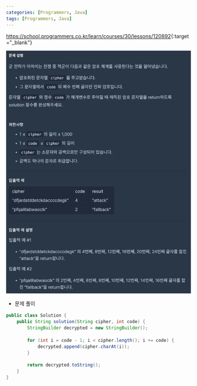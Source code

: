 ```yaml
---
categories: [Programmers, Java]
tags: [Programmers, Java] 
---
```


<https://school.programmers.co.kr/learn/courses/30/lessons/120892>{:target="_blank"}

![문제](/assets/img/programmers/java/%EC%95%94%ED%98%B8_%ED%95%B4%EB%8F%85.png)

- 문제 풀이

```java
public class Solution {
    public String solution(String cipher, int code) {
        StringBuilder decrypted = new StringBuilder();

        for (int i = code - 1; i < cipher.length(); i += code) {
            decrypted.append(cipher.charAt(i));
        }

        return decrypted.toString();
    }
}
```